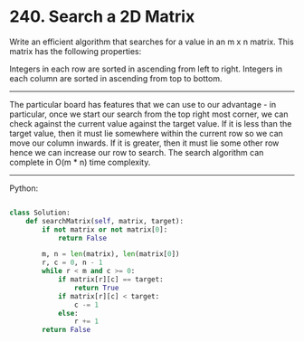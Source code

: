 # 240. Search a 2D Matrix

Write an efficient algorithm that searches for a value in an m x n matrix. This
matrix has the following properties:

Integers in each row are sorted in ascending from left to right.
Integers in each column are sorted in ascending from top to bottom.

---

The particular board has features that we can use to our advantage - in
particular, once we start our search from the top right most corner, we can
check against the current value against the target value. If it is less than
the target value, then it must lie somewhere within the current row so we can
move our column inwards. If it is greater, then it must lie some other row
hence we can increase our row to search. The search algorithm can complete in
O(m * n) time complexity.

---

Python:

```python

class Solution:
    def searchMatrix(self, matrix, target):
        if not matrix or not matrix[0]:
            return False

        m, n = len(matrix), len(matrix[0])
        r, c = 0, n - 1
        while r < m and c >= 0:
            if matrix[r][c] == target:
                return True
            if matrix[r][c] < target:
                c -= 1
            else:
                r += 1
        return False
```
